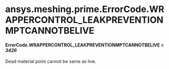 # ansys.meshing.prime.ErrorCode.WRAPPERCONTROL_LEAKPREVENTIONMPTCANNOTBELIVE



#### ErrorCode.WRAPPERCONTROL_LEAKPREVENTIONMPTCANNOTBELIVE *= 3426*

Dead material point cannot be same as live.

<!-- !! processed by numpydoc !! -->
